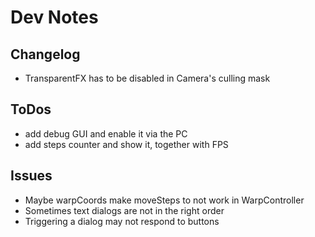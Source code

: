 # Dev Notes

## Changelog
- TransparentFX has to be disabled in Camera's culling mask

## ToDos
- add debug GUI and enable it via the PC
- add steps counter and show it, together with FPS

## Issues
- Maybe warpCoords make moveSteps to not work in WarpController
- Sometimes text dialogs are not in the right order
- Triggering a dialog may not respond to buttons